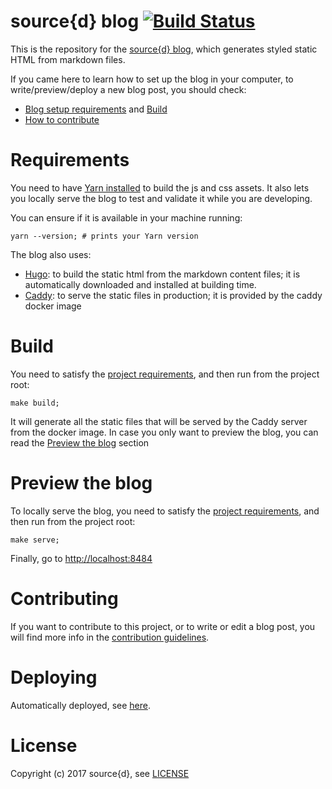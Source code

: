 # source{d} blog [![Build Status](https://drone.srcd.host/api/badges/src-d/blog/status.svg)](https://drone.srcd.host/src-d/blog)

This is the repository for the [source{d} blog](https://blog.sourced.tech), which generates styled static HTML from markdown files.

If you came here to learn how to set up the blog in your computer, to write/preview/deploy a new blog post, you should check:
- [Blog setup requirements](#requirements) and [Build](#build)
- [How to contribute](#contributing)


# Requirements

You need to have [Yarn installed](https://yarnpkg.com/en/docs/install) to build the js and css assets. It also lets you locally serve the blog to test and validate it while you are developing.

You can ensure if it is available in your machine running:
```shell
yarn --version; # prints your Yarn version
```

The blog also uses:
- [Hugo](http://gohugo.io): to build the static html from the markdown content files; it is automatically downloaded and installed at building time.
- [Caddy](https://caddyserver.com): to serve the static files in production; it is provided by the caddy docker image

# Build

You need to satisfy the [project requirements](#requirements), and then run from the project root:

```shell
make build;
```

It will generate all the static files that will be served by the Caddy server from the docker image. In case you only want to preview the blog, you can read the [Preview the blog](#preview-the-blog) section

# Preview the blog

To locally serve the blog, you need to satisfy the [project requirements](#requirements), and then run from the project root:

```shell
make serve;
```
Finally, go to [http://localhost:8484](http://localhost:8484)

# Contributing

If you want to contribute to this project, or to write or edit a blog post, you will find more info in the [contribution guidelines](CONTRIBUTING.md).

# Deploying

Automatically deployed, see [here](https://github.com/src-d/guide/pull/70).

# License

Copyright (c) 2017 source{d}, see [LICENSE](LICENSE)
